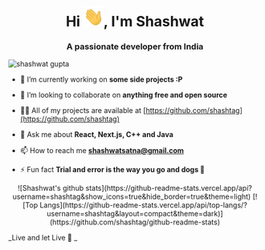 <h1 align="center">Hi <img src="https://raw.githubusercontent.com/ABSphreak/ABSphreak/master/gifs/Hi.gif" width="40px" />, I'm Shashwat</h1>
<h3 align="center">A passionate developer from India</h3>
<p align="left"> <img src="https://komarev.com/ghpvc/?username=shashtag" alt="shashwat gupta" /> </p>

- 🔭 I’m currently working on **some side projects :P**

- 👯 I’m looking to collaborate on **anything free and open source**

- 👨‍💻 All of my projects are available at [https://github.com/shashtag](https://github.com/shashtag)

- 💬 Ask me about **React, Next.js, C++ and Java**

- 📫 How to reach me **shashwatsatna@gmail.com**

- ⚡ Fun fact **Trial and error is the way you go and dogs 🐶**



<p align="center">
![Shashwat's github stats](https://github-readme-stats.vercel.app/api?username=shashtag&show_icons=true&hide_border=true&theme=light)
[![Top Langs](https://github-readme-stats.vercel.app/api/top-langs/?username=shashtag&layout=compact&theme=dark)](https://github.com/shashtag/github-readme-stats)


_Live and let Live 🎯 _
